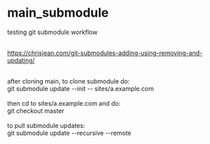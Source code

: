 # main_submodule
testing git submodule workflow<br/></br>

https://chrisjean.com/git-submodules-adding-using-removing-and-updating/<br/></br>

after cloning main, to clone submodule do:<br/>
git submodule update --init -- sites/a.example.com
<br/></br>
then cd to sites/a.example.com and do:<br/>
git checkout master
<br/><br/>
to pull submodule updates:<br/>
git submodule update --recursive --remote
